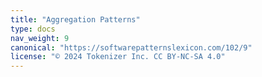 ```yaml
---
title: "Aggregation Patterns"
type: docs
nav_weight: 9
canonical: "https://softwarepatternslexicon.com/102/9"
license: "© 2024 Tokenizer Inc. CC BY-NC-SA 4.0"
---
```

